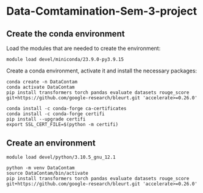 # Data-Comtamination-Sem-3-project

## Create the conda environment

Load the modules that are needed to create the environment:

```shell
module load devel/miniconda/23.9.0-py3.9.15
```

Create a conda environment, activate it and install the necessary packages:

```shell
conda create -n DataContam
conda activate DataContam
pip install transformers torch pandas evaluate datasets rouge_score git+https://github.com/google-research/bleurt.git 'accelerate>=0.26.0'

conda install -c conda-forge ca-certificates
conda install -c conda-forge certifi
pip install --upgrade certifi
export SSL_CERT_FILE=$(python -m certifi)
```

## Create an environment

```shell
module load devel/python/3.10.5_gnu_12.1
```

```shell
python -m venv DataContam
source DataContam/bin/activate
pip install transformers torch pandas evaluate datasets rouge_score git+https://github.com/google-research/bleurt.git 'accelerate>=0.26.0'
```
